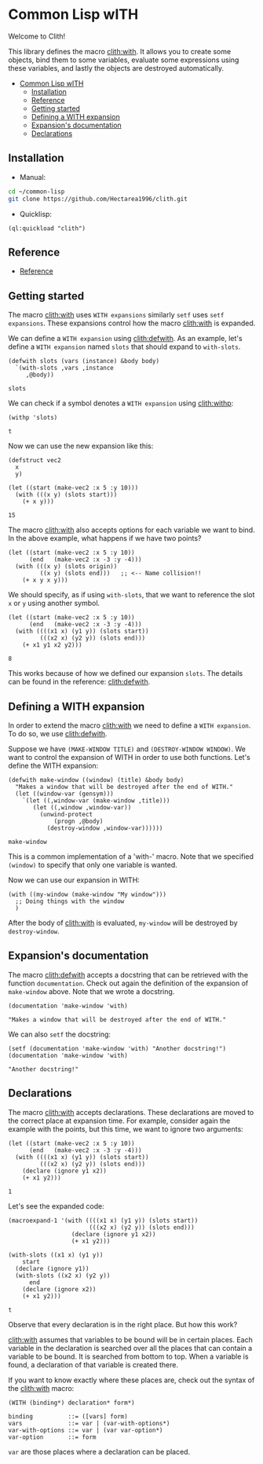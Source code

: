 

<a id="header-adp-github-headertag284"></a>
# Common Lisp wITH

Welcome to Clith\!

This library defines the macro [clith\:with](/docs/scribble/reference.md#function-clith-with)\. It allows you to create some objects\, bind them to some variables\, evaluate some expressions using these variables\, and lastly the objects are destroyed automatically\.

* [Common Lisp wITH](/README.md#header-adp-github-headertag284)
  * [Installation](/README.md#header-adp-github-headertag285)
  * [Reference](/README.md#header-adp-github-headertag286)
  * [Getting started](/README.md#header-adp-github-headertag287)
  * [Defining a WITH expansion](/README.md#header-adp-github-headertag299)
  * [Expansion\'s documentation](/README.md#header-adp-github-headertag302)
  * [Declarations](/README.md#header-adp-github-headertag311)


<a id="header-adp-github-headertag285"></a>
## Installation

* Manual\:

`````sh
cd ~/common-lisp
git clone https://github.com/Hectarea1996/clith.git
`````
* Quicklisp\:

`````common-lisp
(ql:quickload "clith")
`````

<a id="header-adp-github-headertag286"></a>
## Reference

* [Reference](/docs/scribble/reference.md#header-clith-docs-reference)


<a id="header-adp-github-headertag287"></a>
## Getting started

The macro [clith\:with](/docs/scribble/reference.md#function-clith-with) uses ``` WITH expansions ``` similarly ``` setf ``` uses ``` setf expansions ```\. These expansions control how the macro  [clith\:with](/docs/scribble/reference.md#function-clith-with) is expanded\.

We can define a ``` WITH expansion ``` using [clith\:defwith](/docs/scribble/reference.md#function-clith-defwith)\. As an example\, let\'s define a ``` WITH expansion ``` named ``` slots ``` that should expand to ``` with-slots ```\.

`````common-lisp
(defwith slots (vars (instance) &body body)
  `(with-slots ,vars ,instance
     ,@body))
`````
`````common-lisp
slots
`````

We can check if a symbol denotes a ``` WITH expansion ``` using [clith\:withp](/docs/scribble/reference.md#function-clith-withp)\:

`````common-lisp
(withp 'slots)
`````
`````common-lisp
t
`````

Now we can use the new expansion like this\:

`````common-lisp
(defstruct vec2
  x
  y)

(let ((start (make-vec2 :x 5 :y 10)))
  (with (((x y) (slots start)))
    (+ x y)))
`````
`````common-lisp
15
`````

The macro [clith\:with](/docs/scribble/reference.md#function-clith-with) also accepts options for each variable we want to bind\. In the above example\, what happens if we have two points\?

`````
(let ((start (make-vec2 :x 5 :y 10))
      (end   (make-vec2 :x -3 :y -4)))
  (with (((x y) (slots origin))
         ((x y) (slots end)))   ;; <-- Name collision!!
    (+ x y x y)))
`````

We should specify\, as if using ``` with-slots ```\, that we want to reference the slot ``` x ``` or ``` y ``` using another symbol\.

`````common-lisp
(let ((start (make-vec2 :x 5 :y 10))
      (end   (make-vec2 :x -3 :y -4)))
  (with ((((x1 x) (y1 y)) (slots start))
         (((x2 x) (y2 y)) (slots end)))
    (+ x1 y1 x2 y2)))
`````
`````common-lisp
8
`````

This works because of how we defined our expansion ``` slots ```\. The details can be found in the reference\: [clith\:defwith](/docs/scribble/reference.md#function-clith-defwith)\.

<a id="header-adp-github-headertag299"></a>
## Defining a WITH expansion

In order to extend the macro [clith\:with](/docs/scribble/reference.md#function-clith-with) we need to define a ``` WITH expansion ```\. To do so\, we use [clith\:defwith](/docs/scribble/reference.md#function-clith-defwith)\.

Suppose we have ``` (MAKE-WINDOW TITLE) ``` and ``` (DESTROY-WINDOW WINDOW) ```\. We want to control the expansion of WITH in order to use both functions\. Let\'s define the WITH expansion\:

`````common-lisp
(defwith make-window ((window) (title) &body body)
  "Makes a window that will be destroyed after the end of WITH."
  (let ((window-var (gensym)))
    `(let ((,window-var (make-window ,title)))
       (let ((,window ,window-var))
         (unwind-protect
             (progn ,@body)
           (destroy-window ,window-var))))))
`````
`````common-lisp
make-window
`````

This is a common implementation of a \'with\-\' macro\. Note that we specified ``` (window) ``` to specify that only one variable is wanted\.

Now we can use our expansion in WITH\:

`````
(with ((my-window (make-window "My window")))
  ;; Doing things with the window
  )
`````

After the body of [clith\:with](/docs/scribble/reference.md#function-clith-with) is evaluated\, ``` my-window ``` will be destroyed by ``` destroy-window ```\.

<a id="header-adp-github-headertag302"></a>
## Expansion\'s documentation

The macro [clith\:defwith](/docs/scribble/reference.md#function-clith-defwith) accepts a docstring that can be retrieved with the function ``` documentation ```\. Check out again the definition of the expansion of ``` make-window ``` above\. Note that we wrote a docstring\.

`````common-lisp
(documentation 'make-window 'with)
`````
`````common-lisp
"Makes a window that will be destroyed after the end of WITH."
`````

We can also ``` setf ``` the docstring\:

`````common-lisp
(setf (documentation 'make-window 'with) "Another docstring!")
(documentation 'make-window 'with)
`````
`````common-lisp
"Another docstring!"
`````


<a id="header-adp-github-headertag311"></a>
## Declarations

The macro [clith\:with](/docs/scribble/reference.md#function-clith-with) accepts declarations\. These declarations are moved to the correct place at expansion time\. For example\, consider again the example with the points\, but this time\, we want to ignore two arguments\:

`````common-lisp
(let ((start (make-vec2 :x 5 :y 10))
      (end   (make-vec2 :x -3 :y -4)))
  (with ((((x1 x) (y1 y)) (slots start))
         (((x2 x) (y2 y)) (slots end)))
    (declare (ignore y1 x2))
    (+ x1 y2)))
`````
`````common-lisp
1
`````

Let\'s see the expanded code\:

`````common-lisp
(macroexpand-1 '(with ((((x1 x) (y1 y)) (slots start))
                       (((x2 x) (y2 y)) (slots end)))
                  (declare (ignore y1 x2))
                  (+ x1 y2)))
`````
`````common-lisp
(with-slots ((x1 x) (y1 y))
    start
  (declare (ignore y1))
  (with-slots ((x2 x) (y2 y))
      end
    (declare (ignore x2))
    (+ x1 y2)))

t
`````

Observe that every declaration is in the right place\. But how this work\?

[clith\:with](/docs/scribble/reference.md#function-clith-with) assumes that variables to be bound will be in certain places\. Each variable in the declaration is searched over all the places that can contain a variable to be bound\. It is searched from bottom to top\. When a variable is found\, a declaration of that variable is created there\.

If you want to know exactly where these places are\, check out the syntax of the [clith\:with](/docs/scribble/reference.md#function-clith-with) macro\:

`````text
(WITH (binding*) declaration* form*)

binding          ::= ([vars] form)
vars             ::= var | (var-with-options*)
var-with-options ::= var | (var var-option*)
var-option       ::= form
`````

``` var ``` are those places where a declaration can be placed\.